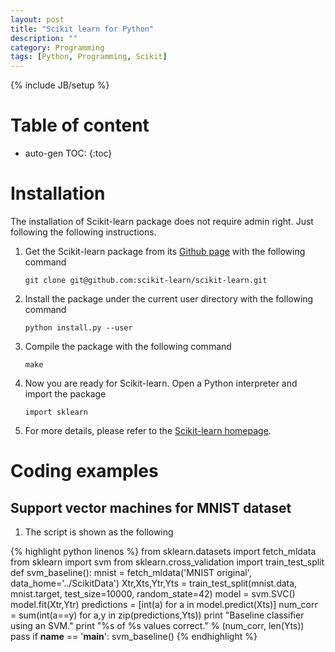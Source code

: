 ```yaml
---
layout: post
title: "Scikit learn for Python"
description: ""
category: Programming
tags: [Python, Programming, Scikit]
---
```

{% include JB/setup %}


# Table of content
* auto-gen TOC:
{:toc}

# Installation

The installation of Scikit-learn package does not require admin right. Just following the following instructions. 

1. Get the Scikit-learn package from its [Github page](https://github.com/scikit-learn/scikit-learn) with the following command

   `git clone git@github.com:scikit-learn/scikit-learn.git`

1. Install the package under the current user directory with the following command

   `python install.py --user`

1. Compile the package with the following command

   `make`

1. Now you are ready for Scikit-learn. Open a Python interpreter and import the package 

   `import sklearn`

1. For more details, please refer to the [Scikit-learn homepage](http://scikit-learn.org/stable/).

# Coding examples

## Support vector machines for MNIST dataset

1. The script is shown as the following

{% highlight python linenos %}
from sklearn.datasets import fetch_mldata
from sklearn import svm
from sklearn.cross_validation import train_test_split
def svm_baseline():
  mnist = fetch_mldata('MNIST original', data_home='../ScikitData')
  Xtr,Xts,Ytr,Yts = train_test_split(mnist.data, mnist.target, test_size=10000, random_state=42)
  model = svm.SVC()
  model.fit(Xtr,Ytr)
  predictions = [int(a) for a in model.predict(Xts)]
  num_corr = sum(int(a==y) for a,y in zip(predictions,Yts))
  print "Baseline classifier using an SVM."
  print "%s of %s values correct." % (num_corr, len(Yts))
  pass
if __name__ == '__main__':
  svm_baseline()
{% endhighlight %}